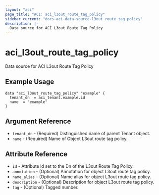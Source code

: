 ```yaml
---
layout: "aci"
page_title: "ACI: aci_l3out_route_tag_policy"
sidebar_current: "docs-aci-data-source-l3out_route_tag_policy"
description: |-
  Data source for ACI L3out Route Tag Policy
---
```


# aci_l3out_route_tag_policy

Data source for ACI L3out Route Tag Policy

## Example Usage

```hcl
data "aci_l3out_route_tag_policy" "example" {
  tenant_dn  = aci_tenant.example.id
  name  = "example"
}
```

## Argument Reference

- `tenant_dn` - (Required) Distinguished name of parent Tenant object.
- `name` - (Required) Name of Object L3out route tag policy.

## Attribute Reference

- `id` - Attribute id set to the Dn of the L3out Route Tag Policy.
- `annotation` - (Optional) Annotation for object L3out route tag policy.
- `name_alias` - (Optional) Name alias for object L3out route tag policy.
- `description` - (Optional) Description for object L3out route tag policy.
- `tag` - (Optional) Tagged number.
